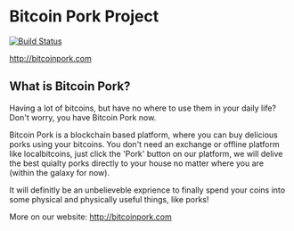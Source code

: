 Bitcoin Pork Project
=====================================

[![Build Status](https://travis-ci.org/bitcoin/bitcoin.svg?branch=master)](https://travis-ci.org/bitcoin/bitcoin)

http://bitcoinpork.com

What is Bitcoin Pork?
----------------

Having a lot of bitcoins, but have no where to use them in your daily life? Don't worry, you have Bitcoin Pork now.

Bitcoin Pork is a blockchain based platform, where you can buy delicious porks using your bitcoins. You don't need an exchange or offline platform like localbitcoins, just click the 'Pork' button on our platform, we will delive the best quialty porks directly to your house no matter where you are (within the galaxy for now).

It will definitly be an unbelieveble exprience to finally spend your coins into some physical and physically useful things, like porks!

More on our website: http://bitcoinpork.com

